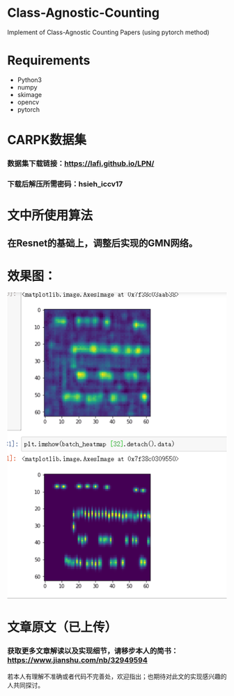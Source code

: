 # Class-Agnostic-Counting
Implement of Class-Agnostic Counting Papers (using pytorch method) 
# Requirements
 - Python3
 - numpy
 - skimage
 - opencv
 - pytorch

# CARPK数据集
### 数据集下载链接：https://lafi.github.io/LPN/
### 下载后解压所需密码：hsieh_iccv17

# 文中所使用算法
## 在Resnet的基础上，调整后实现的GMN网络。 

# 效果图：
![img1](https://github.com/POLARBEARWYY/Class-Agnostic-Counting/blob/master/output%26heatmap1.PNG)


# 文章原文（已上传）
### 获取更多文章解读以及实现细节，请移步本人的简书：https://www.jianshu.com/nb/32949594

若本人有理解不准确或者代码不完善处，欢迎指出；也期待对此文的实现感兴趣的人共同探讨。

